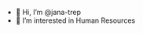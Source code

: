 - 👋 Hi, I’m @jana-trep
- 👀 I’m interested in Human Resources


<!---
jana-trep/jana-trep is a ✨ special ✨ repository because its `README.md` (this file) appears on your GitHub profile.
You can click the Preview link to take a look at your changes.
--->
